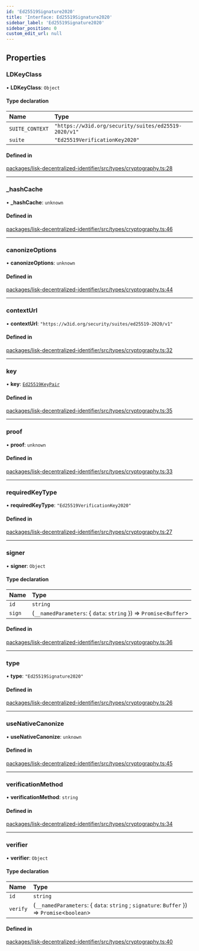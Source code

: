 ```yaml
---
id: 'Ed25519Signature2020'
title: 'Interface: Ed25519Signature2020'
sidebar_label: 'Ed25519Signature2020'
sidebar_position: 0
custom_edit_url: null
---
```


## Properties

### LDKeyClass

• **LDKeyClass**: `Object`

#### Type declaration

| Name            | Type                                                 |
| :-------------- | :--------------------------------------------------- |
| `SUITE_CONTEXT` | `"https://w3id.org/security/suites/ed25519-2020/v1"` |
| `suite`         | `"Ed25519VerificationKey2020"`                       |

#### Defined in

[packages/lisk-decentralized-identifier/src/types/cryptography.ts:28](https://github.com/aldhosutra/lisk-did/blob/e1cde64/packages/lisk-decentralized-identifier/src/types/cryptography.ts#L28)

---

### \_hashCache

• **\_hashCache**: `unknown`

#### Defined in

[packages/lisk-decentralized-identifier/src/types/cryptography.ts:46](https://github.com/aldhosutra/lisk-did/blob/e1cde64/packages/lisk-decentralized-identifier/src/types/cryptography.ts#L46)

---

### canonizeOptions

• **canonizeOptions**: `unknown`

#### Defined in

[packages/lisk-decentralized-identifier/src/types/cryptography.ts:44](https://github.com/aldhosutra/lisk-did/blob/e1cde64/packages/lisk-decentralized-identifier/src/types/cryptography.ts#L44)

---

### contextUrl

• **contextUrl**: `"https://w3id.org/security/suites/ed25519-2020/v1"`

#### Defined in

[packages/lisk-decentralized-identifier/src/types/cryptography.ts:32](https://github.com/aldhosutra/lisk-did/blob/e1cde64/packages/lisk-decentralized-identifier/src/types/cryptography.ts#L32)

---

### key

• **key**: [`Ed25519KeyPair`](Ed25519KeyPair.md)

#### Defined in

[packages/lisk-decentralized-identifier/src/types/cryptography.ts:35](https://github.com/aldhosutra/lisk-did/blob/e1cde64/packages/lisk-decentralized-identifier/src/types/cryptography.ts#L35)

---

### proof

• **proof**: `unknown`

#### Defined in

[packages/lisk-decentralized-identifier/src/types/cryptography.ts:33](https://github.com/aldhosutra/lisk-did/blob/e1cde64/packages/lisk-decentralized-identifier/src/types/cryptography.ts#L33)

---

### requiredKeyType

• **requiredKeyType**: `"Ed25519VerificationKey2020"`

#### Defined in

[packages/lisk-decentralized-identifier/src/types/cryptography.ts:27](https://github.com/aldhosutra/lisk-did/blob/e1cde64/packages/lisk-decentralized-identifier/src/types/cryptography.ts#L27)

---

### signer

• **signer**: `Object`

#### Type declaration

| Name   | Type                                                                |
| :----- | :------------------------------------------------------------------ |
| `id`   | `string`                                                            |
| `sign` | (`__namedParameters`: { `data`: `string` }) => `Promise`<`Buffer`\> |

#### Defined in

[packages/lisk-decentralized-identifier/src/types/cryptography.ts:36](https://github.com/aldhosutra/lisk-did/blob/e1cde64/packages/lisk-decentralized-identifier/src/types/cryptography.ts#L36)

---

### type

• **type**: `"Ed25519Signature2020"`

#### Defined in

[packages/lisk-decentralized-identifier/src/types/cryptography.ts:26](https://github.com/aldhosutra/lisk-did/blob/e1cde64/packages/lisk-decentralized-identifier/src/types/cryptography.ts#L26)

---

### useNativeCanonize

• **useNativeCanonize**: `unknown`

#### Defined in

[packages/lisk-decentralized-identifier/src/types/cryptography.ts:45](https://github.com/aldhosutra/lisk-did/blob/e1cde64/packages/lisk-decentralized-identifier/src/types/cryptography.ts#L45)

---

### verificationMethod

• **verificationMethod**: `string`

#### Defined in

[packages/lisk-decentralized-identifier/src/types/cryptography.ts:34](https://github.com/aldhosutra/lisk-did/blob/e1cde64/packages/lisk-decentralized-identifier/src/types/cryptography.ts#L34)

---

### verifier

• **verifier**: `Object`

#### Type declaration

| Name     | Type                                                                                         |
| :------- | :------------------------------------------------------------------------------------------- |
| `id`     | `string`                                                                                     |
| `verify` | (`__namedParameters`: { `data`: `string` ; `signature`: `Buffer` }) => `Promise`<`boolean`\> |

#### Defined in

[packages/lisk-decentralized-identifier/src/types/cryptography.ts:40](https://github.com/aldhosutra/lisk-did/blob/e1cde64/packages/lisk-decentralized-identifier/src/types/cryptography.ts#L40)
